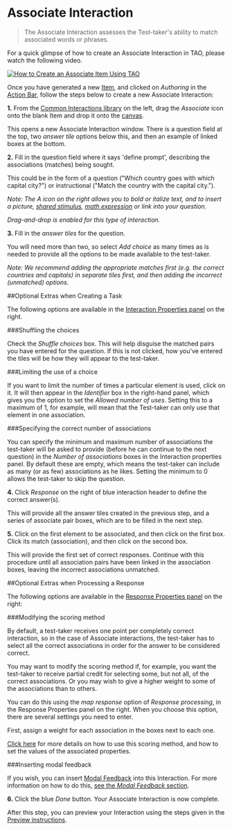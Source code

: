 <!--
created_at: 2016-12-15
authors:         
    - "Catherine Pease"
--> 

# Associate Interaction #

>The Associate Interaction assesses the Test-taker's ability to match associated words or phrases. 

For a quick glimpse of how to create an Associate Interaction in TAO, please watch the following video.

[![How to Create an Associate Item Using TAO](https://img.youtube.com/vi/MXyO4Q3vpH8/hqdefault.jpg)](https://youtube.com/watch?v=MXyO4Q3vpH8&rel=0 "How to Create an Associate Item Using TAO")

Once you have generated a new [Item](../appendix/glossary.md#item), and clicked on *Authoring* in the [Action Bar](../appendix/glossary.md#action-bar), follow the steps below to create a new Associate Interaction:

**1.** From the [Common Interactions library](../appendix/glossary.md#common-interactions-library) on the left, drag the *Associate* icon onto the blank Item and drop it onto the [canvas](../appendix/glossary.md#canvas).

This opens a new Associate Interaction window. There is a question field at the top, two *answer tile* options below this, and then an example of linked boxes at the bottom.

**2.** Fill in the question field where it says 'define prompt', describing the associations (matches) being sought.

This could be in the form of a question ("Which country goes with which capital city?") or instructional ("Match the country with the capital city."). 

*Note: The A icon on the right allows you to bold or italize text, and to insert a picture, [shared stimulus](../appendix/glossary.md#shared-stimulus), [math expression](../appendix/glossary.md#math-expression) or link into your question.*

*Drag-and-drop is enabled for this type of interaction.*

**3.** Fill in the *answer tiles* for the question. 

You will need more than two, so select *Add choice* as many times as is needed to provide all the options to be made available to the test-taker.

*Note: We recommend adding the appropriate matches first (e.g. the correct countries and capitals) in separate tiles first, and then adding the incorrect (unmatched) options.* 

<aside class="optional-extras">
##Optional Extras when Creating a Task

The following options are available in the [Interaction Properties panel](../appendix/glossary.md#interaction-properties-panel) on the right.

###Shuffling the choices

Check the *Shuffle choices* box. This will help disguise the matched pairs you have entered for the question. If this is not clicked, how you've entered the tiles will be how they will appear to the test-taker.

###Limiting the use of a choice

If you want to limit the number of times a particular element is used, click on it. It will then appear in the *Identifier* box in the right-hand panel, which gives you the option to set the *Allowed number of uses*. Setting this to a maximum of 1, for example, will mean that the Test-taker can only use that element in one association. 

###Specifying the correct number of associations

You can specify the minimum and maximum number of associations the test-taker will be asked to provide (before he can continue to the next question) in the *Number of associations* boxes in the Interaction properties panel. By default these are empty, which means the test-taker can include as many (or as few) associations as he likes. Setting the minimum to 0 allows the test-taker to skip the question.

</aside>

**4.** Click *Response* on the right of blue interaction header to define the correct answer(s).

This will provide all the answer tiles created in the previous step, and a series of associate pair boxes, which are to be filled in the next step.

**5.** Click on the first element to be associated, and then click on the first box. Click its match (association), and then click on the second box.

This will provide the first set of correct responses. Continue with this procedure until all association pairs have been linked in the association boxes, leaving the incorrect associations unmatched. 

<aside class="optional-extras">
##Optional Extras when Processing a Response

The following options are available in the [Response Properties panel](../appendix/glossary.md#response-properties-panel) on the right:

###Modifying the scoring method


By default, a test-taker receives one point per completely correct interaction, so in the case of Associate interactions, the test-taker has to select all the correct associations in order for the answer to be considered correct.

You may want to modify the scoring method if, for example, you want the test-taker to receive partial credit for selecting some, but not all, of the correct associations. Or you may wish to give a higher weight to some of the associations than to others. 

You can do this using the *map response* option of *Response processing*, in the Response Properties panel on the right. When you choose this option, there are several settings you need to enter. 

First, assign a weight for each association in the boxes next to each one. 

[Click here](../items/item-scoring-rules.md#item-scoring-rules) for more details on how to use this scoring method, and how to set the values of the associated properties.

###Inserting modal feedback 

If you wish, you can insert [Modal Feedback](../appendix/glossary.md#modal-feedback) into this Interaction. For more information on how to do this, [see the *Modal Feedback* section](../items/modal-feedback.md).

</aside>

**6.** Click the blue *Done* button. Your Associate Interaction is now complete.

After this step, you can preview your Interaction using the steps given in the [Preview instructions](../items/preview.md).
